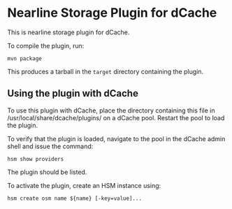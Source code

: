 Nearline Storage Plugin for dCache
==================================

This is nearline storage plugin for dCache.

To compile the plugin, run:

    mvn package

This produces a tarball in the `target` directory containing the plugin.

Using the plugin with dCache
----------------------------

To use this plugin with dCache, place the directory containing this
file in /usr/local/share/dcache/plugins/ on a dCache pool. Restart
the pool to load the plugin.

To verify that the plugin is loaded, navigate to the pool in the dCache admin
shell and issue the command:

    hsm show providers

The plugin should be listed.

To activate the plugin, create an HSM instance using:

    hsm create osm name ${name} [-key=value]...

